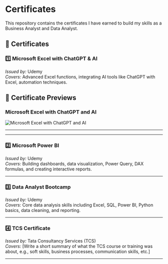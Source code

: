 # Certificates
This repository contains the certificates I have earned to build my skills as a Business Analyst and Data Analyst.

## 📜 Certificates

### 1️⃣ Microsoft Excel with ChatGPT & AI  
*Issued by:* Udemy  
*Covers:* Advanced Excel functions, integrating AI tools like ChatGPT with Excel, automation techniques.

## 📸 Certificate Previews

### Microsoft Excel with ChatGPT and AI 
![Microsoft Excel with ChatGPT and AI ]()

---
---

### 2️⃣ Microsoft Power BI  
*Issued by:* Udemy  
*Covers:* Building dashboards, data visualization, Power Query, DAX formulas, and creating interactive reports.

---

### 3️⃣ Data Analyst Bootcamp  
*Issued by:* Udemy  
*Covers:* Core data analysis skills including Excel, SQL, Power BI, Python basics, data cleaning, and reporting.

---

### 4️⃣ TCS Certificate  
*Issued by:* Tata Consultancy Services (TCS)  
*Covers:* [Write a short summary of what the TCS course or training was about, e.g., soft skills, business processes, communication skills, etc.]

---


